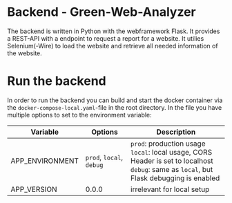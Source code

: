 # Backend - Green-Web-Analyzer

The backend is written in Python with the webframework Flask. It provides a REST-API with a endpoint to request a report for a website. It utilies Selenium(-Wire) to load the website and retrieve all needed information of the website.

# Run the backend

In order to run the backend you can build and start the docker container via the `docker-compose-local.yaml`-file in the root directory. In the file you have multiple options to set to the environment variable:

| Variable        | Options                  | Description                                                                                                                                          |
| --------------- | ------------------------ | ---------------------------------------------------------------------------------------------------------------------------------------------------- |
| APP_ENVIRONMENT | `prod`, `local`, `debug` | `prod`: production usage <br /> `local`: local usage, CORS Header is set to localhost<br /> `debug`: same as `local`, but Flask debugging is enabled |
| APP_VERSION     | 0.0.0                    | irrelevant for local setup                                                                                                                           |
